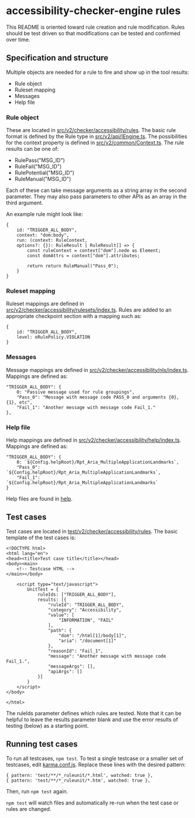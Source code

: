 # accessibility-checker-engine rules

This README is oriented toward rule creation and rule modification. Rules should be test driven so that
modifications can be tested and confirmed over time.

## Specification and structure

Multiple objects are needed for a rule to fire and show up in the tool results:

* Rule object
* Ruleset mapping
* Messages
* Help file
  
### Rule object

These are located in [src/v2/checker/accessibility/rules](src/v2/checker/accessibility/rules). The basic rule format is defined by the Rule type in [src/v2/api/IEngine.ts](src/v2/api/IEngine.ts). The possibilities for the context property is defined in [src/v2/common/Context.ts](src/v2/common/Context.ts). The rule results can be one of:
* RulePass("MSG_ID")
* RuleFail("MSG_ID")
* RulePotential("MSG_ID")
* RuleManual("MSG_ID")
  
Each of these can take message arguments as a string array in the second parameter. They may also pass parameters to other APIs as an array in the third argument.

An example rule might look like:
```
{
    id: "TRIGGER_ALL_BODY",
    context: "dom:body",
    run: (context: RuleContext, 
    options?: {}): RuleResult | RuleResult[] => {
        const ruleContext = context["dom"].node as Element;
        const domAttrs = context["dom"].attributes;

        return return RuleManual("Pass_0");
    }
}
```

### Ruleset mapping

Ruleset mappings are defined in [src/v2/checker/accessibility/rulesets/index.ts](src/v2/checker/accessibility/rulesets/index.ts). Rules are added to an appropriate checkpoint section with a mapping such as:
```
{
    id: "TRIGGER_ALL_BODY",
    level: eRulePolicy.VIOLATION
}
```

### Messages

Message mappings are defined in [src/v2/checker/accessibility/nls/index.ts](src/v2/checker/accessibility/nls/index.ts). Mappings are defined as:
```
"TRIGGER_ALL_BODY": {
    0: "Passive message used for rule groupings",
    "Pass_0": "Message with message code PASS_0 and arguments {0}, {1}, etc",
    "Fail_1": "Another message with message code Fail_1."
},
```

### Help file

Help mappings are defined in [src/v2/checker/accessibility/help/index.ts](src/v2/checker/accessibility/help/index.ts). Mappings are defined as:

```
"TRIGGER_ALL_BODY": {
    0: `${Config.helpRoot}/Rpt_Aria_MultipleApplicationLandmarks`,
    "Pass_0": `${Config.helpRoot}/Rpt_Aria_MultipleApplicationLandmarks`,
    "Fail_1": `${Config.helpRoot}/Rpt_Aria_MultipleApplicationLandmarks`
}
```

Help files are found in [help](help).

## Test cases

Test cases are located in [test/v2/checker/accessibility/rules](test/v2/checker/accessibility/rules). The basic template of the test cases is:
```
<!DOCTYPE html>
<html lang="en">
<head><title>Test case title</title></head>
<body><main>
    <!-- Testcase HTML -->
</main></body>

    <script type="text/javascript">
        UnitTest = {
            ruleIds: ["TRIGGER_ALL_BODY"],
            results: [{
                "ruleId": "TRIGGER_ALL_BODY",
                "category": "Accessibility",
                "value": [
                    "INFORMATION", "FAIL"
                ],
                "path": {
                    "dom": "/html[1]/body[1]",
                    "aria": "/document[1]"
                },
                "reasonId": "Fail_1",
                "message": "Another message with message code Fail_1.",
                "messageArgs": [],
                "apiArgs": []
            }]
        }
    </script>
</body>

</html>
```

The ruleIds parameter defines which rules are tested. Note that it can be helpful to leave the results parameter blank and use the error results of testing (below) as a starting point. 

## Running test cases

To run all testcases, `npm test`. To test a single testcase or a smaller set of testcases, edit [karma.conf.js](karma.conf.js). Replace these lines with the desired pattern:
```
{ pattern: 'test/**/*_ruleunit/*.html', watched: true },
{ pattern: 'test/**/*_ruleunit/*.htm', watched: true },
```
Then, run `npm test` again.

`npm test` will watch files and automatically re-run when the test case or rules are changed.
